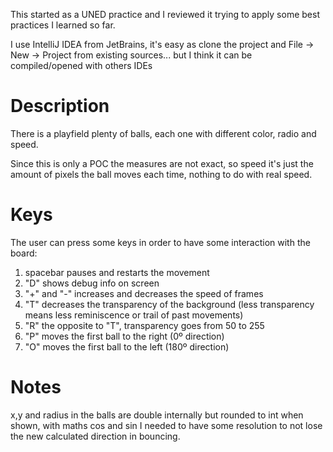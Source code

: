 This started as a UNED practice and I reviewed it trying to apply some best practices I learned so far.

I use IntelliJ IDEA from JetBrains, it's easy as clone the project and File -> New -> Project from existing sources...
but I think it can be compiled/opened with others IDEs

# Description

There is a playfield plenty of balls, each one with different color, radio and speed.

Since this is only a POC the measures are not exact, so speed it's just the
amount of pixels the ball moves each time, nothing to do with real speed.

# Keys

The user can press some keys in order to have some interaction with the board:

1) spacebar pauses and restarts the movement
1) "D" shows debug info on screen
1) "+" and "-"  increases and decreases the speed of frames
1) "T" decreases the transparency of the background (less transparency means less reminiscence or trail of
past movements)
1) "R" the opposite to "T",  transparency goes from 50 to 255
1) "P" moves the first ball to the right (0º direction)
1) "O" moves the first ball to the left  (180º direction)

# Notes

x,y and radius in the balls are double internally but rounded to int when shown, with maths cos and sin I
needed to have some resolution to not lose the new calculated direction in bouncing.